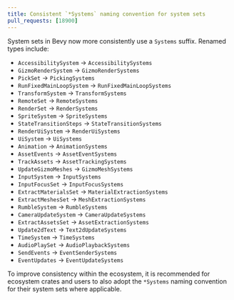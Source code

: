 ```yaml
---
title: Consistent `*Systems` naming convention for system sets
pull_requests: [18900]
---
```


System sets in Bevy now more consistently use a `Systems` suffix.
Renamed types include:

- `AccessibilitySystem` → `AccessibilitySystems`
- `GizmoRenderSystem` → `GizmoRenderSystems`
- `PickSet` → `PickingSystems`
- `RunFixedMainLoopSystem` → `RunFixedMainLoopSystems`
- `TransformSystem` → `TransformSystems`
- `RemoteSet` → `RemoteSystems`
- `RenderSet` → `RenderSystems`
- `SpriteSystem` → `SpriteSystems`
- `StateTransitionSteps` → `StateTransitionSystems`
- `RenderUiSystem` → `RenderUiSystems`
- `UiSystem` → `UiSystems`
- `Animation` → `AnimationSystems`
- `AssetEvents` → `AssetEventSystems`
- `TrackAssets` → `AssetTrackingSystems`
- `UpdateGizmoMeshes` → `GizmoMeshSystems`
- `InputSystem` → `InputSystems`
- `InputFocusSet` → `InputFocusSystems`
- `ExtractMaterialsSet` → `MaterialExtractionSystems`
- `ExtractMeshesSet` → `MeshExtractionSystems`
- `RumbleSystem` → `RumbleSystems`
- `CameraUpdateSystem` → `CameraUpdateSystems`
- `ExtractAssetsSet` → `AssetExtractionSystems`
- `Update2dText` → `Text2dUpdateSystems`
- `TimeSystem` → `TimeSystems`
- `AudioPlaySet` → `AudioPlaybackSystems`
- `SendEvents` → `EventSenderSystems`
- `EventUpdates` → `EventUpdateSystems`

To improve consistency within the ecosystem, it is recommended for ecosystem crates
and users to also adopt the `*Systems` naming convention for their system sets where applicable.
